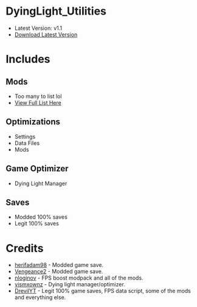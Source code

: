 # DyingLight_Utilities
- Latest Version: v1.1
- [Download Latest Version](https://codeload.github.com/DrevilYT/DyingLight-Utilities/zip/refs/heads/main)

# Includes
## Mods
- Too many to list lol
- [View Full List Here](https://github.com/DrevilYT/DyingLight-Utilities/tree/main/DyingLight_Utilities%2FDyingLight%20Mods%2FMods)
## Optimizations
- Settings
- Data Files
- Mods
## Game Optimizer
- Dying Light Manager
## Saves
- Modded 100% saves
- Legit 100% saves

# Credits
- [herifadam98](https://www.nexusmods.com/dyinglight/users/58580446) - Modded game save.
- [Vengeance2](https://www.nexusmods.com/dyinglight/users/52185291) - Modded game save.
- [nloginov](https://www.youtube.com/@nloginov1915) - FPS boost modpack and all of the mods.
- [vismxownz](https://gamebanana.com/members/1403960) - Dying light manager/optimizer.
- [DrevilYT](https://github.com/drevilyt) - Legit 100% game saves, FPS data script, some of the mods and everything else.
